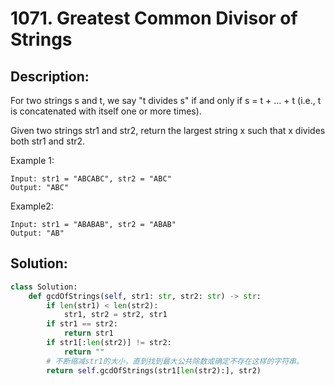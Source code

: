 # 1071. Greatest Common Divisor of Strings

## Description:

For two strings s and t, we say "t divides s" if and only if s = t + ... + t (i.e., t is concatenated with itself one or more times).

Given two strings str1 and str2, return the largest string x such that x divides both str1 and str2.

Example 1:

```
Input: str1 = "ABCABC", str2 = "ABC"
Output: "ABC"
```

Example2:
    

```
Input: str1 = "ABABAB", str2 = "ABAB"
Output: "AB"
```

## Solution:
    
```py
class Solution:
    def gcdOfStrings(self, str1: str, str2: str) -> str:
        if len(str1) < len(str2):
            str1, str2 = str2, str1
        if str1 == str2:
            return str1
        if str1[:len(str2)] != str2:
            return ""
        # 不断缩减str1的大小，直到找到最大公共除数或确定不存在这样的字符串。
        return self.gcdOfStrings(str1[len(str2):], str2)
```